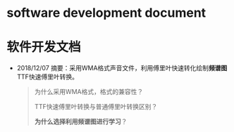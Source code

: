 # software development document

# 软件开发文档

* 2018/12/07        摘要：采用WMA格式声音文件，利用傅里叶快速转化绘制**频谱图**TTF快速傅里叶转换。

  > 为什么采用WMA格式，格式的兼容性？
  >
  > TTF快速傅里叶转换与普通傅里叶转换区别？
  >
  > **为什么选择利用频谱图进行学习**？